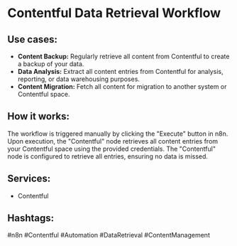 # Contentful Data Retrieval Workflow

## Use cases:

*   **Content Backup:** Regularly retrieve all content from Contentful to create a backup of your data.
*   **Data Analysis:** Extract all content entries from Contentful for analysis, reporting, or data warehousing purposes.
*   **Content Migration:** Fetch all content for migration to another system or Contentful space.

## How it works:

The workflow is triggered manually by clicking the "Execute" button in n8n. Upon execution, the "Contentful" node retrieves all content entries from your Contentful space using the provided credentials. The "Contentful" node is configured to retrieve all entries, ensuring no data is missed.

## Services:

*   Contentful

## Hashtags:

#n8n #Contentful #Automation #DataRetrieval #ContentManagement
